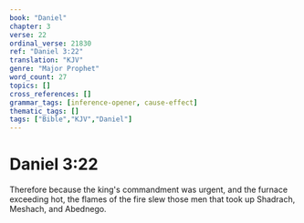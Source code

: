 ```yaml
---
book: "Daniel"
chapter: 3
verse: 22
ordinal_verse: 21830
ref: "Daniel 3:22"
translation: "KJV"
genre: "Major Prophet"
word_count: 27
topics: []
cross_references: []
grammar_tags: [inference-opener, cause-effect]
thematic_tags: []
tags: ["Bible","KJV","Daniel"]
---
```


# Daniel 3:22

Therefore because the king's commandment was urgent, and the furnace exceeding hot, the flames of the fire slew those men that took up Shadrach, Meshach, and Abednego.
